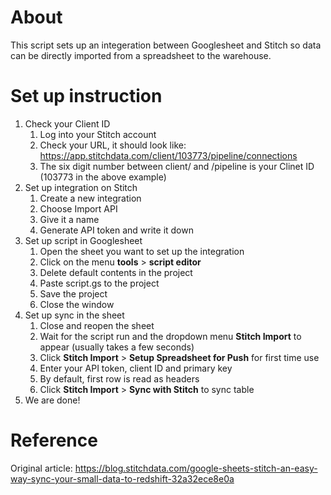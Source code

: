 # About
This script sets up an integeration between Googlesheet and Stitch so data can be directly imported from a spreadsheet to the warehouse. 

# Set up instruction
1. Check your Client ID
	1. Log into your Stitch account
	1. Check your URL, it should look like: https://app.stitchdata.com/client/103773/pipeline/connections
	1. The six digit number between client/ and /pipeline is your Clinet ID (103773 in the above example)
1. Set up integration on Stitch
	1. Create a new integration
	1. Choose Import API
	1. Give it a name
	1. Generate API token and write it down
1. Set up script in Googlesheet
	1. Open the sheet you want to set up the integration
	1. Click on the menu **tools** > **script editor**
	1. Delete default contents in the project
	1. Paste script.gs to the project
	1. Save the project
	1. Close the window
1. Set up sync in the sheet
	1. Close and reopen the sheet
	1. Wait for the script run and the dropdown menu **Stitch Import** to appear (usually takes a few seconds)
	1. Click **Stitch Import** > **Setup Spreadsheet for Push** for first time use
	1. Enter your API token, client ID and primary key
	1. By default, first row is read as headers
	1. Click **Stitch Import** > **Sync with Stitch** to sync table
1. We are done!

# Reference
Original article: https://blog.stitchdata.com/google-sheets-stitch-an-easy-way-sync-your-small-data-to-redshift-32a32ece8e0a